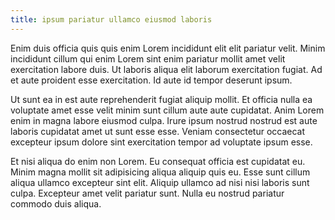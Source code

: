 ```yaml
---
title: ipsum pariatur ullamco eiusmod laboris
---
```


Enim duis officia quis quis enim Lorem incididunt elit elit pariatur velit. Minim incididunt cillum qui enim Lorem sint enim pariatur mollit amet velit exercitation labore duis. Ut laboris aliqua elit laborum exercitation fugiat. Ad et aute proident esse exercitation. Id aute id tempor deserunt ipsum.

Ut sunt ea in est aute reprehenderit fugiat aliquip mollit. Et officia nulla ea voluptate amet esse velit minim sunt cillum aute aute cupidatat. Anim Lorem enim in magna labore eiusmod culpa. Irure ipsum nostrud nostrud est aute laboris cupidatat amet ut sunt esse esse. Veniam consectetur occaecat excepteur ipsum dolore sint exercitation tempor ad voluptate ipsum esse.

Et nisi aliqua do enim non Lorem. Eu consequat officia est cupidatat eu. Minim magna mollit sit adipisicing aliqua aliquip quis eu. Esse sunt cillum aliqua ullamco excepteur sint elit. Aliquip ullamco ad nisi nisi laboris sunt culpa. Excepteur amet velit pariatur sunt. Nulla eu nostrud pariatur commodo duis aliqua.